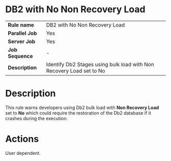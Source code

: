 # DB2 with No Non Recovery Load

|     |     |
| --- | --- |
| **Rule name** | DB2 with No Non Recovery Load |
| **Parallel Job** | Yes |
| **Server Job** | Yes |
| **Job Sequence** | \-  |
| **Description** | Identify Db2 Stages using bulk load with Non Recovery Load set to No |

# Description

This rule warns developers using Db2 bulk load with **Non Recovery Load** set to **No** which could require the restoration of the Db2 database if it crashes during the execution.

# Actions

User dependent.